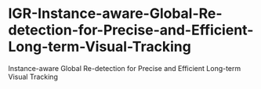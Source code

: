 # IGR-Instance-aware-Global-Re-detection-for-Precise-and-Efficient-Long-term-Visual-Tracking
Instance-aware Global Re-detection for Precise and Efficient Long-term Visual Tracking
